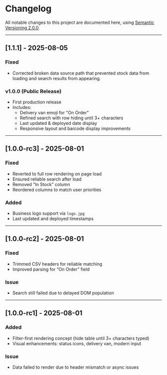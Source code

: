 # Changelog

All notable changes to this project are documented here, using [Semantic Versioning 2.0.0](https://semver.org/).

---

## [1.1.1] - 2025-08-05
### Fixed
- Corrected broken data source path that prevented stock data from loading and search results from appearing.

### v1.0.0 (Public Release)
- First production release
- Includes:
  - Delivery van emoji for "On Order"
  - Refined search with row hiding until 3+ characters
  - Last updated & deployed date display
  - Responsive layout and barcode display improvements

---

## [1.0.0-rc3] - 2025-08-01
### Fixed
- Reverted to full row rendering on page load
- Ensured reliable search after load
- Removed "In Stock" column
- Reordered columns to match user priorities

### Added
- Business logo support via `logo.jpg`
- Last updated and deployed timestamps

---

## [1.0.0-rc2] - 2025-08-01
### Fixed
- Trimmed CSV headers for reliable matching
- Improved parsing for “On Order” field

### Issue
- Search still failed due to delayed DOM population

---

## [1.0.0-rc1] - 2025-08-01
### Added
- Filter-first rendering concept (hide table until 3+ characters typed)
- Visual enhancements: status icons, delivery van, modern input

### Issue
- Data failed to render due to header mismatch or async issues
